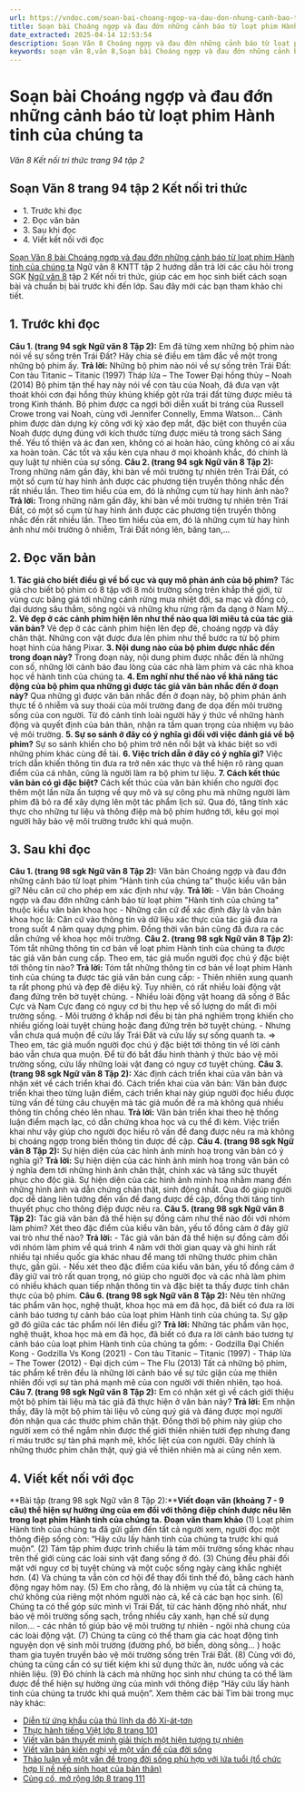 ```yaml
---
url: https://vndoc.com/soan-bai-choang-ngop-va-dau-don-nhung-canh-bao-tu-loat-phim-hanh-tinh-cua-chung-ta-317653
title: Soạn bài Choáng ngợp và đau đớn những cảnh báo từ loạt phim Hành tinh của chúng ta - Văn 8 Kết nối tri thức trang 94 tập 2 - VnDoc.com
date_extracted: 2025-04-14 12:53:54
description: Soạn Văn 8 Choáng ngợp và đau đớn những cảnh báo từ loạt phim Hành tinh của chúng ta là bài soạn bài mẫu thuộc chương trình Ngữ văn lớp 8 KNTT học kì 2. Mời các bạn cùng tham khảo bài soạn để chuẩn bị cho bài học sắp tới của mình.
keywords: soạn văn 8,văn 8,Soạn bài Choáng ngợp và đau đớn những cảnh báo từ loạt phim Hành tinh của chúng ta,ngữ văn 8,soan van 8,soạn văn lớp 8,giải văn 8,soạn văn 8 tập 2,soạn văn 8 Choáng ngợp và đau đớn những cảnh báo từ loạt phim Hành tinh của chúng ta,soạn văn 8 kết nối tri thức,văn 8 kntt,ngữ văn 8 kết nối tri thức,soạn văn 8 kntt,văn 8 kết nối tri thức,Soạn Văn 8 trang 94 tập 2 Kết nối tri thức,Văn 8 Kết nối tri thức trang 94 tập 2
---
```


# Soạn bài Choáng ngợp và đau đớn những cảnh báo từ loạt phim Hành tinh của chúng ta
 _Văn 8 Kết nối tri thức trang 94 tập 2_
## Soạn Văn 8 trang 94 tập 2 Kết nối tri thức
  * 1\. Trước khi đọc
  * 2\. Đọc văn bản
  * 3\. Sau khi đọc
  * 4\. Viết kết nối với đọc

[Soạn Văn 8 bài Choáng ngợp và đau đớn những cảnh báo từ loạt phim Hành tinh của chúng ta](<https://vndoc.com/soan-bai-choang-ngop-va-dau-don-nhung-canh-bao-tu-loat-phim-hanh-tinh-cua-chung-ta-317653>) Ngữ văn 8 KNTT tập 2 hướng dẫn trả lời các câu hỏi trong SGK [Ngữ văn 8](<https://vndoc.com/ngu-van-8-ket-noi-tri-thuc>) tập 2 Kết nối tri thức, giúp các em học sinh biết cách soạn bài và chuẩn bị bài trước khi đến lớp. Sau đây mời các bạn tham khảo chi tiết.
## **1\. Trước khi đọc**
**Câu 1. \(trang 94 sgk Ngữ văn 8 Tập 2\):** Em đã từng xem những bộ phim nào nói về sự sống trên Trái Đất? Hãy chia sẻ điều em tâm đắc về một trong những bộ phim ấy.
**Trả lời:**
Những bộ phim nào nói về sự sống trên Trái Đất:
Con tàu Titanic – Titanic \(1997\)
Tháp lửa – The Tower
Đại hồng thủy – Noah \(2014\)
Bộ phim tận thế hay này nói về con tàu của Noah, đã đưa vạn vật thoát khỏi cơn đại hồng thủy khủng khiếp gột rửa trái đất từng được miêu tả trong Kinh thánh. Bộ phim được ca ngợi bởi diễn xuất bi tráng của Russell Crowe trong vai Noah, cùng với Jennifer Connelly, Emma Watson…
Cảnh phim được dàn dựng kỳ công với kỹ xảo đẹp mắt, đặc biệt con thuyền của Noah được dựng đúng với kích thước từng được miêu tả trong  sách Sáng thế. Yếu tố thiện và ác đan xen, không có ai hoàn hảo, cũng không có ai xấu xa hoàn toàn. Các tốt và xấu kèn cựa nhau ở mọi khoảnh khắc, đó chính là quy luật tự nhiên của sự sống.
**Câu 2. \(trang 94 sgk Ngữ văn 8 Tập 2\):** Trong những năm gần đây, khi bàn về môi trường tự nhiên trên Trái Đất, có một số cụm từ hay hình ảnh được các phương tiện truyền thông nhắc đến rất nhiều lần. Theo tìm hiểu của em, đó là những cụm từ hay hình ảnh nào?
**Trả lời:**
Trong những năm gần đây, khi bàn về môi trường tự nhiên trên Trái Đất, có một số cụm từ hay hình ảnh được các phương tiện truyền thông nhắc đến rất nhiều lần. Theo tìm hiểu của em, đó là những cụm từ hay hình ảnh như môi trường ô nhiễm, Trái Đất nóng lên, băng tan,...
## **2\. Đọc văn bản**
**1\. Tác giả cho biết điều gì về bố cục và quy mô phản ánh của bộ phim?**
Tác giả cho biết bộ phim có 8 tập với 8 môi trường sống trên khắp thế giới, từ vùng cực băng giá tới những cánh rừng mưa nhiệt đới, sa mạc và đồng cỏ, đại dương sâu thẳm, sông ngòi và những khu rừng rậm đa dạng ở Nam Mỹ…
**2\. Vẻ đẹp ở các cảnh phim hiện lên như thế nào qua lời miêu tả của tác giả văn bản?**
Vẻ đẹp ở các cảnh phim hiện lên đẹp đẽ, choáng ngợp và đầy chân thật. Những con vật được đưa lên phim như thể bước ra từ bộ phim hoạt hình của hãng Pixar.
**3\. Nội dung nào của bộ phim được nhắc đến trong đoạn này?**
Trong đoạn này, nội dung phim được nhắc đến là những con số, những lời cảnh báo đau lòng của các nhà làm phim và các nhà khoa học về hành tinh của chúng ta.
**4\. Em nghĩ như thế nào về khả năng tác động của bộ phim qua những gì được tác giả văn bản nhắc đến ở đoạn này?**
Qua những gì được văn bản nhắc đến ở đoạn này, bộ phim phản ánh thực tế ô nhiễm và suy thoái của môi trường đang đe dọa đến môi trường sống của con người. Từ đó cảnh tỉnh loài người hãy ý thức về những hành động và quyết định của bản thân, nhận ra tầm quan trọng của nhiệm vụ bảo vệ môi trường.
**5\. Sự so sánh ở đây có ý nghĩa gì đối với việc đánh giá về bộ phim?**
Sự so sánh khiến cho bộ phim trở nên nổi bật và khác biệt so với những phim khác cùng đề tài.
**6\. Việc trích dẫn ở đây có ý nghĩa gì?**
Việc trích dẫn khiến thông tin đưa ra trở nên xác thực và thể hiện rõ ràng quan điểm của cá nhân, cũng là người làm ra bộ phim tư liệu.
**7\. Cách kết thúc văn bản có gì đặc biệt?**
Cách kết thúc của văn bản khiến cho người đọc thêm một lần nữa ấn tượng về quy mô và sự công phu mà những người làm phim đã bỏ ra để xây dựng lên một tác phẩm lịch sử. Qua đó, tăng tính xác thực cho những tư liệu và thông điệp mà bộ phim hướng tới, kêu gọi mọi người hãy bảo vệ môi trường trước khi quá muộn.
## **3\. Sau khi đọc**
**Câu 1. \(trang 98 sgk Ngữ văn 8 Tập 2\):** Văn bản Choáng ngợp và đau đớn những cảnh báo từ loạt phim “Hành tinh của chúng ta” thuộc kiểu văn bản gì? Nêu căn cứ cho phép em xác định như vậy.
**Trả lời:**
\- Văn bản Choáng ngợp và đau đớn những cảnh báo từ loạt phim "Hành tinh của chúng ta" thuộc kiểu văn bản khoa học
\- Những căn cứ để xác định đây là văn bản khoa học là: Căn cứ vào thông tin và dữ liệu xác thực của tác giả đưa ra trong suốt 4 năm quay dựng phim. Đồng thời văn bản cũng đã đưa ra các dẫn chứng về khoa học môi trường.
**Câu 2. \(trang 98 sgk Ngữ văn 8 Tập 2\):** Tóm tắt những thông tin cơ bản về loạt phim Hành tinh của chúng ta được tác giả văn bản cung cấp. Theo em, tác giả muốn người đọc chú ý đặc biệt tới thông tin nào?
**Trả lời:**
Tóm tắt những thông tin cơ bản về loạt phim Hành tinh của chúng ta được tác giả văn bản cung cấp:
\- Thiên nhiên xung quanh ta rất phong phú và đẹp đẽ diệu kỹ. Tuy nhiên, có rất nhiều loài động vật đang đứng trên bờ tuyệt chủng.
\- Nhiều loài động vật hoang dã sống ở Bắc Cực và Nam Cực đang có nguy cơ bị thu hẹp về số lượng do mất đi môi trường sống.
\- Môi trường ở khắp nơi đều bị tàn phá nghiêm trọng khiến cho nhiều giống loài tuyệt chủng hoặc đang đứng trên bờ tuyệt chủng.
\- Nhưng vẫn chưa quá muộn để cứu lấy Trái Đất và cứu lấy sự sống quanh ta.
=> Theo em, tác giả muốn người đọc chú ý đặc biệt tới thông tin về lời cảnh báo vẫn chưa qua muộn. Để từ đó bắt đầu hình thành ý thức bảo vệ môi trường sống, cứu lấy những loài vật đang có nguy cơ tuyệt chủng.
**Câu 3. \(trang 98 sgk Ngữ văn 8 Tập 2\):** Xác định cách triển khai của văn bản và nhận xét về cách triển khai đó.
Cách triển khai của văn bản: Văn bản được triển khai theo từng luận điểm, cách triển khai này giúp người đọc hiểu được từng vấn đề từng câu chuyện mà tác giả muốn đề ra mà không quá nhiều thông tin chồng chéo lên nhau.
**Trả lời:**
Văn bản triển khai theo hệ thống luận điểm mạch lạc, có dẫn chứng khoa học và cụ thể đi kèm. Việc triển khai như vậy giúp cho người đọc hiểu rõ vấn đề đang được nêu ra mà không bị choáng ngợp trong biển thông tin được đề cập.
**Câu 4. \(trang 98 sgk Ngữ văn 8 Tập 2\):** Sự hiện diện của các hình ảnh minh hoạ trong văn bản có ý nghĩa gì?
**Trả lời:**
Sự hiện diện của các hình ảnh minh hoạ trong văn bản có ý nghĩa đem tới những hình ảnh chân thật, chính xác và tăng sức thuyết phục cho độc giả.
Sự hiện diện của các hình ảnh minh hoạ nhằm mang đến những hình ảnh và dẫn chứng chân thật, sinh động nhất. Qua đó giúp người đọc dễ dàng liên tưởng đến vấn đề đang được đề cập, đồng thời tăng tính thuyết phục cho thông điệp được nêu ra.
**Câu 5. \(trang 98 sgk Ngữ văn 8 Tập 2\):** Tác giả văn bản đã thể hiện sự đồng cảm như thế nào đối với nhóm làm phim? Xét theo đặc điểm của kiểu văn bản, yếu tố đồng cảm ở đây giữ vai trò như thế nào?
**Trả lời:**
\- Tác giả văn bản đã thể hiện sự đồng cảm đối với nhóm làm phim về quá trình 4 năm với thời gian quay và ghi hình rất nhiều tại nhiều quốc gia khác nhau để mang tới những thước phim chân thực, gần gũi.
\- Nếu xét theo đặc điểm của kiểu văn bản, yếu tố đồng cảm ở đây giữ vai trò rất quan trọng, nó giúp cho người đọc và các nhà làm phim có nhiều khách quan tiếp nhận thông tin và đặc biệt ta thấy được tính chân thực của bộ phim.
**Câu 6. \(trang 98 sgk Ngữ văn 8 Tập 2\):** Nêu tên những tác phẩm văn học, nghệ thuật, khoa học mà em đã học, đã biết có đưa ra lời cảnh báo tương tự cảnh báo của loạt phim Hành tinh của chúng ta. Sự gặp gỡ đó giữa các tác phẩm nói lên điều gì?
**Trả lời:**
Những tác phẩm văn học, nghệ thuật, khoa học mà em đã học, đã biết có đưa ra lời cảnh báo tương tự cảnh báo của loạt phim Hành tinh của chúng ta gồm:
\- Godzilla Đại Chiến Kong - Godzilla Vs Kong \(2021\)
\- Con tàu Titanic – Titanic \(1997\)
\- Tháp lửa – The Tower \(2012\)
\- Đại dịch cúm – The Flu \(2013\)
Tất cả những bộ phim, tác phẩm kể trên đều là những lời cảnh báo về sự tức giận của mẹ thiên nhiên đối vợi sự tàn phá mạnh mẽ của con người với thiên nhiên, tạo hoá.
**Câu 7. \(trang 98 sgk Ngữ văn 8 Tập 2\):** Em có nhận xét gì về cách giới thiệu một bộ phim tài liệu mà tác giả đã thực hiện ở văn bản này?
**Trả lời:**
Em nhận thấy, đây là một bộ phim tài liệu vô cùng quý giá và đáng được mọi người đón nhận qua các thước phim chân thật. Đồng thời bộ phim này giúp cho người xem có thể ngắm nhìn được thế giới thiên nhiên tưới đẹp nhưng đang rỉ máu trước sự tàn phá mạnh mẽ, khốc liệt của con người. Đây chính là những thước phim chân thật, quý giá về thiên nhiên mà ai cũng nên xem.
## **4\. Viết kết nối với đọc**
**Bài tập \(trang 98 sgk Ngữ văn 8 Tập 2\):****Viết đoạn văn \(khoảng 7 - 9 câu\) thể hiện sự hưởng ứng của em đối với thông điệp chính được nêu lên trong loạt phim Hành tinh của chúng ta.**
**Đoạn văn tham khảo**
\(1\) Loạt phim Hành tinh của chúng ta đã gửi gắm đến tất cả người xem, người đọc một thông điệp sống còn: “Hãy cứu lấy hành tinh của chúng ta trước khi quá muộn”. \(2\) Tám tập phim được trình chiếu là tám môi trường sống khác nhau trên thế giới cùng các loài sinh vật đang sống ở đó. \(3\) Chúng đều phải đối mặt với nguy cơ bị tuyệt chủng và một cuộc sống ngày càng khắc nghiệt hơn. \(4\) Và chúng ta vẫn còn cơ hội để thay đổi tình thế đó, bằng cách hành động ngay hôm nay. \(5\) Em cho rằng, đó là nhiệm vụ của tất cả chúng ta, chứ không của riêng một nhóm người nào cả, kể cả các bạn học sinh. \(6\) Chúng ta có thể góp sức mình vì Trái Đất, từ các hành động nhỏ nhất, như bảo vệ môi trường sống sạch, trồng nhiều cây xanh, hạn chế sử dụng nilon… - các nhân tố giúp bảo vệ môi trường tự nhiên - ngôi nhà chung của các loài động vật. \(7\) Chúng ta cũng có thể tham gia các hoạt động tình nguyện dọn vệ sinh môi trường \(đường phố, bờ biển, dòng sông… \) hoặc tham gia tuyên truyền bảo vệ môi trường sống trên Trái Đất. \(8\) Cùng với đó, chúng ta cũng cần có sự tiết kiệm khi sử dụng thức ăn, nước uống và các nhiên liệu. \(9\) Đó chính là cách mà những học sinh như chúng ta có thể làm được để thể hiện sự hưởng ứng của mình với thông điệp “Hãy cứu lấy hành tinh của chúng ta trước khi quá muộn”.
Xem thêm các bài Tìm bài trong mục này khác:
  * [Diễn từ ứng khẩu của thủ lĩnh da đỏ Xi-át-tơn](</soan-bai-dien-tu-ung-khau-cua-thu-linh-da-do-xi-at-ton-317657>)
  * [Thực hành tiếng Việt lớp 8 trang 101](</soan-bai-thuc-hanh-tieng-viet-lop-8-trang-101-tap-2-ket-noi-tri-thuc-317673>)
  * [Viết văn bản thuyết minh giải thích một hiện tượng tự nhiên](</soan-bai-viet-van-ban-thuyet-minh-giai-thich-mot-hien-tuong-tu-nhien-ket-noi-tri-thuc-tap-2-317677>)
  * [Viết văn bản kiến nghị về một vấn đề của đời sống](</soan-bai-viet-van-ban-kien-nghi-ve-mot-van-de-cua-doi-song-ket-noi-tri-thuc-tap-2-317683>)
  * [Thảo luận về một vấn đề trong đời sống phù hợp với lứa tuổi \(tổ chức hợp lí nề nếp sinh hoạt của bản thân\)](</soan-bai-thao-luan-ve-mot-van-de-trong-doi-song-phu-hop-voi-lua-tuoi-to-chuc-hop-li-ne-nep-sinh-hoat-cua-ban-than-317685>)
  * [Củng cố, mở rộng lớp 8 trang 111 ](</soan-bai-cung-co-mo-rong-lop-8-trang-111-tap-2-ket-noi-tri-thuc-317754>)

